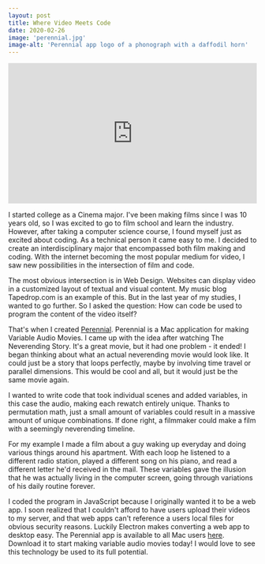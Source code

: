 ```yaml
---
layout: post
title: Where Video Meets Code
date: 2020-02-26
image: 'perennial.jpg'
image-alt: 'Perennial app logo of a phonograph with a daffodil horn'
---
```


<div style="padding:56.25% 0 0 0;position:relative;"><iframe src="https://player.vimeo.com/video/214118670?h=bc60f79d0f&title=0&byline=0&portrait=0" style="position:absolute;top:0;left:0;width:100%;height:100%;" frameborder="0" allow="autoplay; fullscreen; picture-in-picture" allowfullscreen></iframe></div><script src="https://player.vimeo.com/api/player.js"></script>

I started college as a Cinema major. I've been making films since I was 10 years old, so I was excited to go to film school and learn the industry. However, after taking a computer science course, I found myself just as excited about coding. As a technical person it came easy to me. I decided to create an interdisciplinary major that encompassed both film making and coding. With the internet becoming the most popular medium for video, I saw new possibilities in the intersection of film and code.

The most obvious intersection is in Web Design. Websites can display video in a customized layout of textual and visual content. My music blog Tapedrop.com is an example of this. But in the last year of my studies, I wanted to go further. So I asked the question: How can code be used to program the content of the video itself?

That's when I created [Perennial](https://github.com/harry-herskowitz/Perennial). Perennial is a Mac application for making Variable Audio Movies. I came up with the idea after watching The Neverending Story. It's a great movie, but it had one problem - it ended! I began thinking about what an actual neverending movie would look like. It could just be a story that loops perfectly, maybe by involving time travel or parallel dimensions. This would be cool and all, but it would just be the same movie again.

I wanted to write code that took individual scenes and added variables, in this case the audio, making each rewatch entirely unique. Thanks to permutation math, just a small amount of variables could result in a massive amount of unique combinations. If done right, a filmmaker could make a film with a seemingly neverending timeline.

For my example I made a film about a guy waking up everyday and doing various things around his apartment. With each loop he listened to a different radio station, played a different song on his piano, and read a different letter he'd received in the mail. These variables gave the illusion that he was actually living in the computer screen, going through variations of his daily routine forever.

I coded the program in JavaScript because I originally wanted it to be a web app. I soon realized that I couldn't afford to have users upload their videos to my server, and that web apps can't reference a users local files for obvious security reasons. Luckily Electron makes converting a web app to desktop easy. The Perennial app is available to all Mac users [here](https://github.com/harry-herskowitz/Perennial/releases/tag/v1.0). Download it to start making variable audio movies today! I would love to see this technology be used to its full potential.
